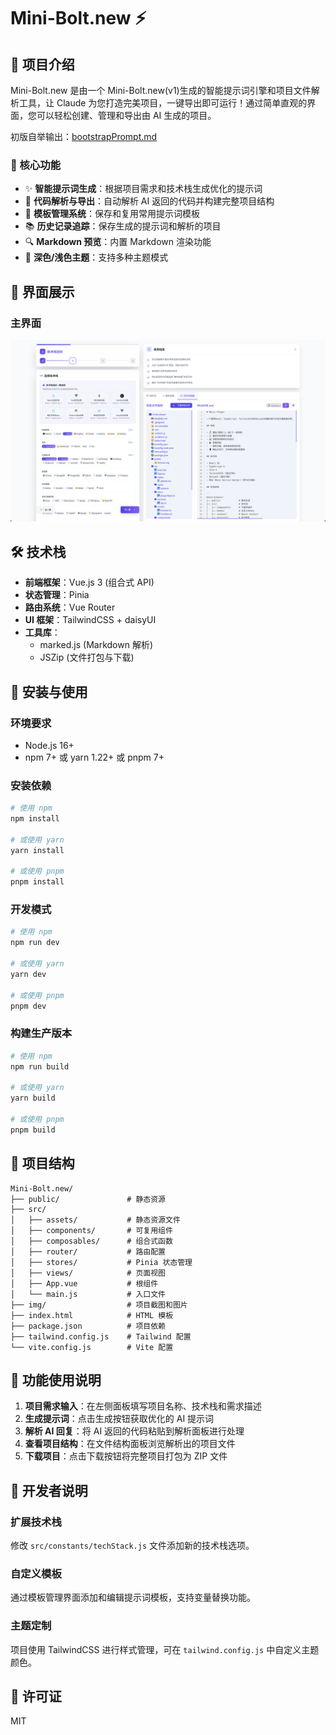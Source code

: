 # Mini-Bolt.new ⚡


## 📖 项目介绍

Mini-Bolt.new 是由一个 Mini-Bolt.new(v1)生成的智能提示词引擎和项目文件解析工具，让 Claude 为您打造完美项目，一键导出即可运行！通过简单直观的界面，您可以轻松创建、管理和导出由 AI 生成的项目。

初版自举输出：[bootstrapPrompt.md](./bootstrapPrompt.md)

### 🌟 核心功能

- ✨ **智能提示词生成**：根据项目需求和技术栈生成优化的提示词
- 📁 **代码解析与导出**：自动解析 AI 返回的代码并构建完整项目结构
- 💾 **模板管理系统**：保存和复用常用提示词模板
- 📚 **历史记录追踪**：保存生成的提示词和解析的项目
- 🔍 **Markdown 预览**：内置 Markdown 渲染功能
- 🎨 **深色/浅色主题**：支持多种主题模式

## 📸 界面展示

### 主界面

![主界面展示](./img/Snipaste_2025-03-05_17-28-55.png)

## 🛠️ 技术栈

- **前端框架**：Vue.js 3 (组合式 API)
- **状态管理**：Pinia
- **路由系统**：Vue Router
- **UI 框架**：TailwindCSS + daisyUI
- **工具库**：
  - marked.js (Markdown 解析)
  - JSZip (文件打包与下载)

## 🚀 安装与使用

### 环境要求

- Node.js 16+
- npm 7+ 或 yarn 1.22+ 或 pnpm 7+

### 安装依赖

```bash
# 使用 npm
npm install

# 或使用 yarn
yarn install

# 或使用 pnpm
pnpm install
```

### 开发模式

```bash
# 使用 npm
npm run dev

# 或使用 yarn
yarn dev

# 或使用 pnpm
pnpm dev
```

### 构建生产版本

```bash
# 使用 npm
npm run build

# 或使用 yarn
yarn build

# 或使用 pnpm
pnpm build
```

## 📂 项目结构

```
Mini-Bolt.new/
├── public/               # 静态资源
├── src/
│   ├── assets/           # 静态资源文件
│   ├── components/       # 可复用组件
│   ├── composables/      # 组合式函数
│   ├── router/           # 路由配置
│   ├── stores/           # Pinia 状态管理
│   ├── views/            # 页面视图
│   ├── App.vue           # 根组件
│   └── main.js           # 入口文件
├── img/                  # 项目截图和图片
├── index.html            # HTML 模板
├── package.json          # 项目依赖
├── tailwind.config.js    # Tailwind 配置
└── vite.config.js        # Vite 配置
```

## 📝 功能使用说明

1. **项目需求输入**：在左侧面板填写项目名称、技术栈和需求描述
2. **生成提示词**：点击生成按钮获取优化的 AI 提示词
3. **解析 AI 回复**：将 AI 返回的代码粘贴到解析面板进行处理
4. **查看项目结构**：在文件结构面板浏览解析出的项目文件
5. **下载项目**：点击下载按钮将完整项目打包为 ZIP 文件

## 🧩 开发者说明

### 扩展技术栈

修改 `src/constants/techStack.js` 文件添加新的技术栈选项。

### 自定义模板

通过模板管理界面添加和编辑提示词模板，支持变量替换功能。

### 主题定制

项目使用 TailwindCSS 进行样式管理，可在 `tailwind.config.js` 中自定义主题颜色。

## 📄 许可证

MIT
